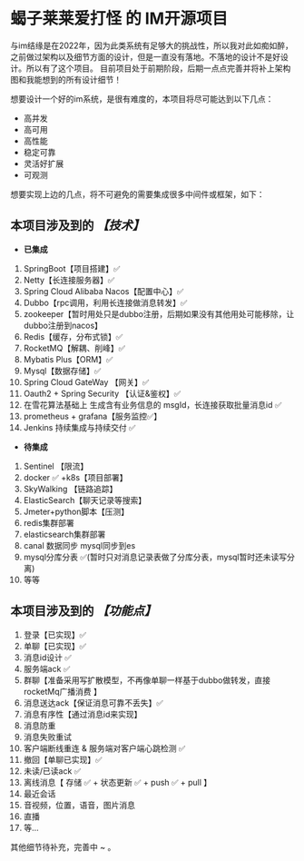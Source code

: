 # 蝎子莱莱爱打怪 的 IM开源项目

与im结缘是在2022年，因为此类系统有足够大的挑战性，所以我对此如痴如醉，之前做过架构以及细节方面的设计，但是一直没有落地。不落地的设计不是好设计。所以有了这个项目。
目前项目处于前期阶段，后期一点点完善并将补上架构图和我能想到的所有设计细节！

想要设计一个好的im系统，是很有难度的，本项目将尽可能达到以下几点：
- 高并发
- 高可用
- 高性能
- 稳定可靠
- 灵活好扩展
- 可观测

想要实现上边的几点，将不可避免的需要集成很多中间件或框架，如下：

## 本项目涉及到的 ***【技术】***
- **已集成**
1. SpringBoot【项目搭建】✅
1. Netty【长连接服务器】✅
1. Spring Cloud Alibaba Nacos【配置中心】✅
1. Dubbo【rpc调用，利用长连接做消息转发】✅
2. zookeeper【暂时用处只是dubbo注册，后期如果没有其他用处可能移除，让dubbo注册到nacos】
1. Redis【缓存，分布式锁】✅
1. RocketMQ【解耦、削峰】✅
1. Mybatis Plus【ORM】✅
1. Mysql【数据存储】✅
2. Spring Cloud GateWay 【网关】✅
1. Oauth2 + Spring Security 【认证&鉴权】✅
1. 在雪花算法基础上 生成含有业务信息的 msgId，长连接获取批量消息id ✅
1. prometheus + grafana【服务监控✅】
1. Jenkins 持续集成与持续交付 ✅

- **待集成**

1. Sentinel 【限流】
1. docker ✅ +k8s【项目部署】
1. SkyWalking 【链路追踪】
1. ElasticSearch【聊天记录等搜索】
1. Jmeter+python脚本【压测】
2. redis集群部署
3. elasticsearch集群部署
4. canal 数据同步 mysql同步到es
5. mysql分库分表 ✅(暂时只对消息记录表做了分库分表，mysql暂时还未读写分离)
1. 等等

## 本项目涉及到的 ***【功能点】***
1. 登录【已实现】✅
1. 单聊【已实现】✅
1. 消息id设计 ✅
1. 服务端ack ✅
1. 群聊【准备采用写扩散模型，不再像单聊一样基于dubbo做转发，直接rocketMq广播消费 】
2. 消息送达ack【保证消息可靠不丢失】✅
3. 消息有序性【通过消息id来实现】
4. 消息防重
5. 消息失败重试
6. 客户端断线重连 & 服务端对客户端心跳检测 ✅
1. 撤回【单聊已实现】✅ 
1. 未读/已读ack ✅
1. 离线消息【 存储 ✅ + 状态更新 ✅ + push ✅ + pull 】
1. 最近会话
3. 音视频，位置，语音，图片消息
4. 直播
1. 等... 


其他细节待补充，完善中 ~ 。
